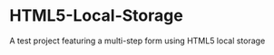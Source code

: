 HTML5-Local-Storage
===================

A test project featuring a multi-step form using HTML5 local storage